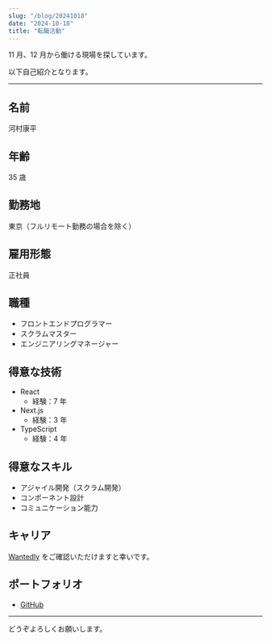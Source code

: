 ```yaml
---
slug: "/blog/20241018"
date: "2024-10-18"
title: "転職活動"
---
```


11 月、12 月から働ける現場を探しています。

以下自己紹介となります。

---

## 名前

河村康平

## 年齢

35 歳

## 勤務地

東京（フルリモート勤務の場合を除く）

## 雇用形態

正社員

## 職種

- フロントエンドプログラマー
- スクラムマスター
- エンジニアリングマネージャー

## 得意な技術

- React
  - 経験：7 年
- Next.js
  - 経験：3 年
- TypeScript
  - 経験：4 年

## 得意なスキル

- アジャイル開発（スクラム開発）
- コンポーネント設計
- コミュニケーション能力

## キャリア

[Wantedly](https://www.wantedly.com/id/kawamura_kouhei) をご確認いただけますと幸いです。

## ポートフォリオ

- [GitHub](https://github.com/piro0919)

---

どうぞよろしくお願いします。
